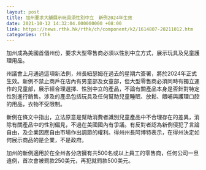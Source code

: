 ```yaml
---
layout: post
title: 加州要求大舖展示玩具須性別中立　新例2024年生效
date: 2021-10-12 14:32:04.000000000 +08:00
link: https://news.rthk.hk/rthk/ch/component/k2/1614807-20211012.htm
categories: rthk
---
```


加州成為美國首個州份，要求大型零售商必須以性別中立方式，展示玩具及兒童護理用品。

州議會上月通過這項新法例，州長紐瑟姆在過去的星期六簽署，將於2024年正式生效。新例不禁止商戶在店內有男童部及女童部，但大型零售商必須同時有獨立運作的兒童部，展示經合理選擇、性別中立的產品，不論有關產品本身是否針對特定性別進行銷售。涉及的產品包括玩具及任何幫助兒童睡眠、放鬆、餵哺與護理口腔的用品，衣物不受限制。

新例在條文中指出，立法原意是幫助消費者識別兒童產品中不合理存在的差異，消除有關產品中的性別偏見，不過在美國國內有爭議。有反對者認為新例侵犯了言論自由，及企業因應自由市場作出調節的權利。得州州長阿博特表示，在得州決定如何展示商品的是企業，不是政府。

加州的新例適用於在全州各分店擁有共500名或以上員工的零售商，任何公司一旦違例，首次會被罰款250美元，再犯就罰款500美元。
